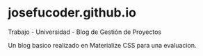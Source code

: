 # josefucoder.github.io
Trabajo - Universidad - Blog de Gestión de Proyectos

Un blog basico realizado en Materialize CSS para una evaluacion.
